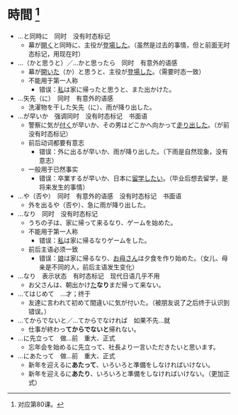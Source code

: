 # 時間 [^title]

- ...と同時に　同时　没有时态标记
  - 幕が<u>開く</u>と同時に、主役が<u>登場した</u>。（虽然是过去的事情，但と前面无时态标记，用现在时）
- ...（かと思うと）／...かと思ったら　同时　有意外的语感
  - 幕が<u>開いた</u>（か）と思うと、主役が<u>登場した</u>。（需要时态一致）
  - 不能用于第一人称
    - 错误：<u>私</u>は家に帰ったと思うと、また出かけた。
- ...矢先（に）　同时　有意外的语感
  - 洗濯物を干した矢先（に）、雨が降り出した。
- ...が早いか　强调同时　没有时态标记　书面语
  - 警察に気が<u>付く</u>が早いか、その男はどこかへ向かって<u>走り出した</u>。（が前没有时态标记）
  - 前后动词都要有意志
    - 错误：外に出るが早いか、雨が降り出した。（下雨是自然现象，没有意志）
  - 一般用于已然事实
    - 错误：卒業するが早いか、日本に<u>留学したい</u>。（毕业后想去留学，是将来发生的事情）
- ...や（否や）　同时　有意外的语感　没有时态标记　书面语
  - 外を出るや（否や）、急に雨が降り出した。
- ...なり　同时　没有时态标记
  - うちの子は、家に帰って来るなり、ゲームを始めた。
  - 不能用于第一人称
    - 错误：<u>私</u>は家に帰るなりゲームをした。
  - 前后主语必须一致
    - 错误：<u>娘</u>は家に帰るなり、<u>お母さん</u>は夕食を作り始めた。（女儿、母亲是不同的人，前后主语发生变化）
- ...なり　表示状态　有时态标记　现代日语几乎不用
  - お父さんは、朝出かけ<u>た</u>**なり**まだ帰って来ない。
- ...てはじめて　...才；终于
  - 友達に言われて初めて間違いに気が付いた。（被朋友说了之后终于认识到错误。）
- ...てからでないと／...てからでなければ　如果不先...就
  - 仕事が終わっ**てからでないと**帰れない。
- ...に先立って　做...前　重大、正式
  - 忘年会を始めるに先立って、社長より一言いただきたいと思います。
- ...にあたって　做...前　重大、正式
  - 新年を迎えるに**あたって**、いろいろと準備をしなければいけない。
  - 新年を迎えるに**あたり**、いろいろと準備をしなければいけない。（更加正式）


[^title]: 对应第80课。





